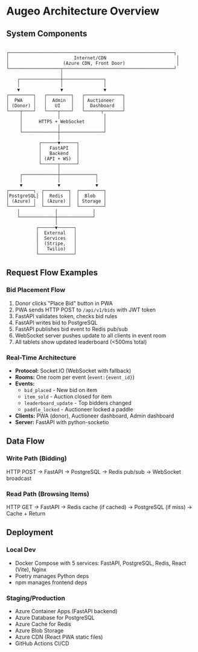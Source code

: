 # Augeo Architecture Overview

## System Components

```

┌─────────────────────────────────────────────────────────────┐
│                        Internet/CDN                          │
│                    (Azure CDN, Front Door)                   │
└───────────────────┬─────────────────────────────────────────┘
                    │
    ┌───────────────┼───────────────┐
    │               │               │
    ▼               ▼               ▼
┌─────────┐   ┌─────────┐   ┌──────────────┐
│  PWA    │   │  Admin  │   │ Auctioneer   │
│ (Donor) │   │   UI    │   │  Dashboard   │
└────┬────┘   └────┬────┘   └──────┬───────┘
     │             │                │
     │      HTTPS + WebSocket       │
     │             │                │
     └─────────────┼────────────────┘
                   │
            ┌──────▼──────┐
            │   FastAPI   │
            │   Backend   │
            │ (API + WS)  │
            └──────┬──────┘
                   │
     ┌─────────────┼─────────────┐
     │             │             │
     ▼             ▼             ▼
┌─────────┐  ┌─────────┐  ┌─────────┐
│PostgreSQL│ │  Redis  │  │  Blob   │
│ (Azure) │  │ (Azure) │  │ Storage │
└─────────┘  └─────────┘  └─────────┘
    │             │             │
    └─────────────┼─────────────┘
                  │
           ┌──────▼──────┐
           │  External   │
           │  Services   │
           │  (Stripe,   │
           │   Twilio)   │
           └─────────────┘

```

## Request Flow Examples

### Bid Placement Flow
1. Donor clicks "Place Bid" button in PWA
2. PWA sends HTTP POST to `/api/v1/bids` with JWT token
3. FastAPI validates token, checks bid rules
4. FastAPI writes bid to PostgreSQL
5. FastAPI publishes bid event to Redis pub/sub
6. WebSocket server pushes update to all clients in event room
7. All tablets show updated leaderboard (<500ms total)

### Real-Time Architecture
- **Protocol:** Socket.IO (WebSocket with fallback)
- **Rooms:** One room per event (`event:{event_id}`)
- **Events:**
  - `bid_placed` - New bid on item
  - `item_sold` - Auction closed for item
  - `leaderboard_update` - Top bidders changed
  - `paddle_locked` - Auctioneer locked a paddle
- **Clients:** PWA (donor), Auctioneer dashboard, Admin dashboard
- **Server:** FastAPI with python-socketio

## Data Flow

### Write Path (Bidding)
HTTP POST → FastAPI → PostgreSQL → Redis pub/sub → WebSocket broadcast

### Read Path (Browsing Items)
HTTP GET → FastAPI → Redis cache (if cached) → PostgreSQL (if miss) → Cache + Return

## Deployment

### Local Dev
- Docker Compose with 5 services: FastAPI, PostgreSQL, Redis, React (Vite), Nginx
- Poetry manages Python deps
- npm manages frontend deps

### Staging/Production
- Azure Container Apps (FastAPI backend)
- Azure Database for PostgreSQL
- Azure Cache for Redis
- Azure Blob Storage
- Azure CDN (React PWA static files)
- GitHub Actions CI/CD
